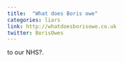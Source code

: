 ```yaml
---
title:  "What does Boris owe"
categories: liars
link: http://whatdoesborisowe.co.uk
twitter: BorisOwes
---
```

to our NHS?. 
